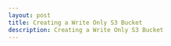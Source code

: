 ```yaml
---
layout: post
title: Creating a Write Only S3 Bucket
description: Creating a Write Only S3 Bucket
---
```

